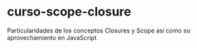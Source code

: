 # curso-scope-closure
Particularidades de los conceptos Closures y Scope asi como su aprovechamiento en JavaScript
